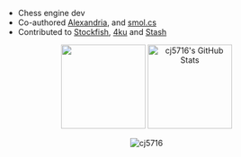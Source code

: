- Chess engine dev
- Co-authored [Alexandria](https://github.com/PGG106/Alexandria), and [smol.cs](https://github.com/GediminasMasaitis/Chess-Challenge-Submission/tree/submission)
- Contributed to [Stockfish](https://github.com/official-stockfish/Stockfish), [4ku](https://github.com/kz04px/4ku) and [Stash](https://github.com/mhouppin/stash-bot)

<p align="center">
    <img style="height: 150px" src="https://github-readme-stats.vercel.app/api?username=cj5716&show_icons=true&text_color=EB3232&icon_color=EB3232&title_color=EB3232&bg_color=00000000"> 
    <img style="height: 150px" src="https://streak-stats.demolab.com?user=cj5716&fire=EB3232" alt="cj5716's GitHub Stats">
</p>
<p align="center">
    <img src="https://komarev.com/ghpvc/?username=cj5716&label=Profile%20views&style=flat&color=EB3232" alt="cj5716" />
</p>
